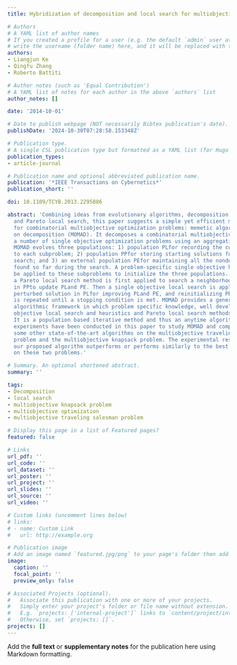 ```yaml
---
title: Hybridization of decomposition and local search for multiobjective optimization

# Authors
# A YAML list of author names
# If you created a profile for a user (e.g. the default `admin` user at `content/authors/admin/`), 
# write the username (folder name) here, and it will be replaced with their full name and linked to their profile.
authors:
- Liangjun Ke
- Qingfu Zhang
- Roberto Battiti

# Author notes (such as 'Equal Contribution')
# A YAML list of notes for each author in the above `authors` list
author_notes: []

date: '2014-10-01'

# Date to publish webpage (NOT necessarily Bibtex publication's date).
publishDate: '2024-10-30T07:28:58.153348Z'

# Publication type.
# A single CSL publication type but formatted as a YAML list (for Hugo requirements).
publication_types:
- article-journal

# Publication name and optional abbreviated publication name.
publication: '*IEEE Transactions on Cybernetics*'
publication_short: ''

doi: 10.1109/TCYB.2013.2295886

abstract: 'Combining ideas from evolutionary algorithms, decomposition approaches,
  and Pareto local search, this paper suggests a simple yet efficient memetic algorithm
  for combinatorial multiobjective optimization problems: memetic algorithm based
  on decomposition (MOMAD). It decomposes a combinatorial multiobjective problem into
  a number of single objective optimization problems using an aggregation method.
  MOMAD evolves three populations: 1) population PLfor recording the current solution
  to each subproblem; 2) population PPfor storing starting solutions for Pareto local
  search; and 3) an external population PEfor maintaining all the nondominated solutions
  found so far during the search. A problem-specific single objective heuristic can
  be applied to these subproblems to initialize the three populations. At each generation,
  a Pareto local search method is first applied to search a neighborhood of each solution
  in PPto update PLand PE. Then a single objective local search is applied to each
  perturbed solution in PLfor improving PLand PE, and reinitializing PP. The procedure
  is repeated until a stopping condition is met. MOMAD provides a generic hybrid multiobjective
  algorithmic framework in which problem specific knowledge, well developed single
  objective local search and heuristics and Pareto local search methods can be hybridized.
  It is a population based iterative method and thus an anytime algorithm. Extensive
  experiments have been conducted in this paper to study MOMAD and compare it with
  some other state-of-the-art algorithms on the multiobjective traveling salesman
  problem and the multiobjective knapsack problem. The experimental results show that
  our proposed algorithm outperforms or performs similarly to the best so far heuristics
  on these two problems.'

# Summary. An optional shortened abstract.
summary: ''

tags:
- Decomposition
- local search
- multiobjective knapsack problem
- multiobjective optimization
- multiobjective traveling salesman problem

# Display this page in a list of Featured pages?
featured: false

# Links
url_pdf: ''
url_code: ''
url_dataset: ''
url_poster: ''
url_project: ''
url_slides: ''
url_source: ''
url_video: ''

# Custom links (uncomment lines below)
# links:
# - name: Custom Link
#   url: http://example.org

# Publication image
# Add an image named `featured.jpg/png` to your page's folder then add a caption below.
image:
  caption: ''
  focal_point: ''
  preview_only: false

# Associated Projects (optional).
#   Associate this publication with one or more of your projects.
#   Simply enter your project's folder or file name without extension.
#   E.g. `projects: ['internal-project']` links to `content/project/internal-project/index.md`.
#   Otherwise, set `projects: []`.
projects: []
---
```


Add the **full text** or **supplementary notes** for the publication here using Markdown formatting.
